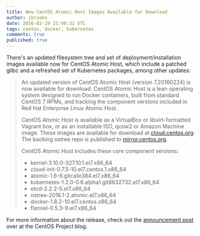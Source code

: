 ```yaml
---
title: New CentOS Atomic Host Images Available for Download
author: jbrooks
date: 2016-02-29 21:49:31 UTC
tags: centos, docker, kubernetes
comments: true
published: true
---
```


There's an updated filesystem tree and set of deployment/installation images available now for CentOS Atomic Host, which include a patched glibc and a refreshed set of Kubernetes packages, among other updates:

> An updated version of CentOS Atomic Host (version 7.20160224) is now available for download. CentOS Atomic Host is a lean operating system designed to run Docker containers, built from standard CentOS 7 RPMs, and tracking the component versions included in Red Hat Enterprise Linux Atomic Host.
>
> CentOS Atomic Host is available as a VirtualBox or libvirt-formatted Vagrant box, or as an installable ISO, qcow2 or Amazon Machine image. These images are available for download at [cloud.centos.org](http://cloud.centos.org/centos/7/atomic/images/). The backing ostree repo is published to [mirror.centos.org](http://mirror.centos.org/centos/7/atomic/x86_64/repo).
>
> CentOS Atomic Host includes these core component versions:
>
> * kernel-3.10.0-327.10.1.el7.x86_64
> * cloud-init-0.7.5-10.el7.centos.1.x86_64
> * atomic-1.6-6.gitca1e384.el7.x86_64
> * kubernetes-1.2.0-0.6.alpha1.git8632732.el7.x86_64
> * etcd-2.2.2-5.el7.x86_64
> * ostree-2016.1-2.atomic.el7.x86_64
> * docker-1.8.2-10.el7.centos.x86_64
> * flannel-0.5.3-9.el7.x86_64

For more information about the release, check out the [announcement post](http://seven.centos.org/2016/02/new-centos-atomic-host-images-available-for-download/) over at the CentOS Project blog.